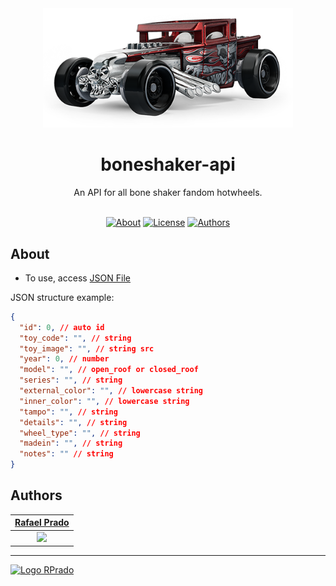 <div align="center">
    <img src=".github/icon.png" alt="Logo Repo" width="400">
    <h1>
      boneshaker-api
    </h1>
    An API for all bone shaker fandom hotwheels.
</div>

<br>
<div align="center">

[![About](https://img.shields.io/badge/-About-cc3333)](#about)
[![License](https://img.shields.io/badge/-License-330000)](/LICENSE)
[![Authors](https://img.shields.io/badge/-Author-330000)](#authors)

</div>

## About

- To use, access [JSON File](http://www.github.com/rpradosilva)

JSON structure example:

```json
{
  "id": 0, // auto id
  "toy_code": "", // string
  "toy_image": "", // string src
  "year": 0, // number
  "model": "", // open_roof or closed_roof
  "series": "", // string
  "external_color": "", // lowercase string
  "inner_color": "", // lowercase string
  "tampo": "", // string
  "details": "", // string
  "wheel_type": "", // string
  "madein": "", // string
  "notes": "" // string
}
```

## Authors

|      [Rafael Prado](http://www.github.com/rpradosilva)      |
| :---------------------------------------------------------: |
| ![](https://avatars2.githubusercontent.com/u/22681977?s=80) |

---

[<img alt="Logo RPrado" src="https://avatars.githubusercontent.com/u/87092922" width="40" />](http://rprado.design)
